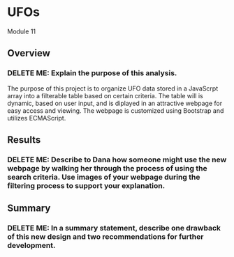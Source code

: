 # UFOs
Module 11

## Overview
### DELETE ME: Explain the purpose of this analysis.

The purpose of this project is to organize UFO data stored in a JavaScrpt array into a filterable table based on certain criteria. The table will is dynamic, based on user input, and is diplayed in an attractive webpage for easy access and viewing. The webpage is customized using Bootstrap and utilizes ECMAScript.


## Results
### DELETE ME: Describe to Dana how someone might use the new webpage by walking her through the process of using the search criteria. Use images of your webpage during the filtering process to support your explanation.



## Summary
### DELETE ME: In a summary statement, describe one drawback of this new design and two recommendations for further development.
